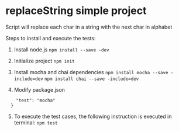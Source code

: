 # replaceString simple project

Script will replace each char in a string with the next char in alphabet

Steps to install and execute the tests:

1. Install node.js
```npm install --save -dev```

2. Initialize project
```npm init```

3. Install mocha and chai dependencies
```npm install mocha --save -include=dev```
```npm install chai --save -include=dev```

4. Modify package.json
```"scripts": {
    "test": "mocha"
  }
```
  
5. To execute the test cases, the following instruction is executed in terminal:
```npm test```

